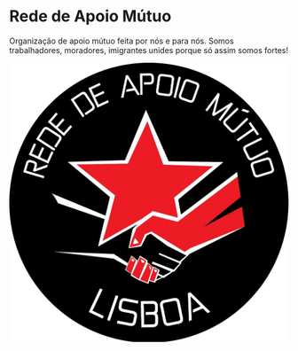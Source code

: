 # Rede de Apoio Mútuo

Organização de apoio mútuo feita por nós e para nós. Somos trabalhadores, moradores, imigrantes unides porque só assim somos fortes!

![logo](/static/img/avatar-icon.png)